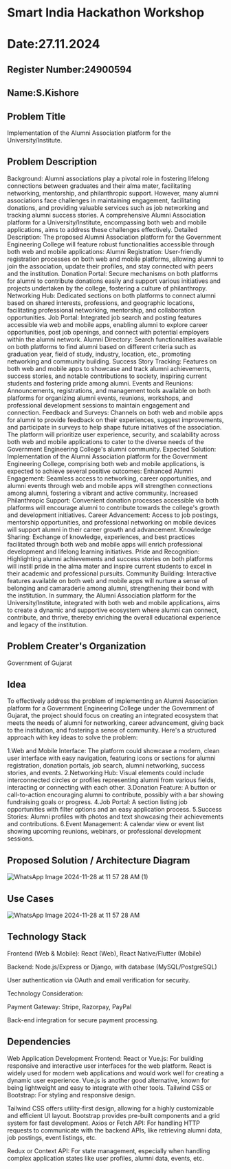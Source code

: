 # Smart India Hackathon Workshop
# Date:27.11.2024
## Register Number:24900594
## Name:S.Kishore
## Problem Title
Implementation of the Alumni Association platform for the University/Institute.
## Problem Description
Background: Alumni associations play a pivotal role in fostering lifelong connections between graduates and their alma mater, facilitating networking, mentorship, and philanthropic support. However, many alumni associations face challenges in maintaining engagement, facilitating donations, and providing valuable services such as job networking and tracking alumni success stories. A comprehensive Alumni Association platform for a University/Institute, encompassing both web and mobile applications, aims to address these challenges effectively. Detailed Description: The proposed Alumni Association platform for the Government Engineering College will feature robust functionalities accessible through both web and mobile applications: Alumni Registration: User-friendly registration processes on both web and mobile platforms, allowing alumni to join the association, update their profiles, and stay connected with peers and the institution. Donation Portal: Secure mechanisms on both platforms for alumni to contribute donations easily and support various initiatives and projects undertaken by the college, fostering a culture of philanthropy. Networking Hub: Dedicated sections on both platforms to connect alumni based on shared interests, professions, and geographic locations, facilitating professional networking, mentorship, and collaboration opportunities. Job Portal: Integrated job search and posting features accessible via web and mobile apps, enabling alumni to explore career opportunities, post job openings, and connect with potential employers within the alumni network. Alumni Directory: Search functionalities available on both platforms to find alumni based on different criteria such as graduation year, field of study, industry, location, etc., promoting networking and community building. Success Story Tracking: Features on both web and mobile apps to showcase and track alumni achievements, success stories, and notable contributions to society, inspiring current students and fostering pride among alumni. Events and Reunions: Announcements, registrations, and management tools available on both platforms for organizing alumni events, reunions, workshops, and professional development sessions to maintain engagement and connection. Feedback and Surveys: Channels on both web and mobile apps for alumni to provide feedback on their experiences, suggest improvements, and participate in surveys to help shape future initiatives of the association. The platform will prioritize user experience, security, and scalability across both web and mobile applications to cater to the diverse needs of the Government Engineering College's alumni community. Expected Solution: Implementation of the Alumni Association platform for the Government Engineering College, comprising both web and mobile applications, is expected to achieve several positive outcomes: Enhanced Alumni Engagement: Seamless access to networking, career opportunities, and alumni events through web and mobile apps will strengthen connections among alumni, fostering a vibrant and active community. Increased Philanthropic Support: Convenient donation processes accessible via both platforms will encourage alumni to contribute towards the college's growth and development initiatives. Career Advancement: Access to job postings, mentorship opportunities, and professional networking on mobile devices will support alumni in their career growth and advancement. Knowledge Sharing: Exchange of knowledge, experiences, and best practices facilitated through both web and mobile apps will enrich professional development and lifelong learning initiatives. Pride and Recognition: Highlighting alumni achievements and success stories on both platforms will instill pride in the alma mater and inspire current students to excel in their academic and professional pursuits. Community Building: Interactive features available on both web and mobile apps will nurture a sense of belonging and camaraderie among alumni, strengthening their bond with the institution. In summary, the Alumni Association platform for the University/Institute, integrated with both web and mobile applications, aims to create a dynamic and supportive ecosystem where alumni can connect, contribute, and thrive, thereby enriching the overall educational experience and legacy of the institution.
## Problem Creater's Organization
Government of Gujarat

## Idea
To effectively address the problem of implementing an Alumni Association platform for a Government Engineering College under the Government of Gujarat, the project should focus on creating an integrated ecosystem that meets the needs of alumni for networking, career advancement, giving back to the institution, and fostering a sense of community. Here's a structured approach with key ideas to solve the problem:

1.Web and Mobile Interface: The platform could showcase a modern, clean user interface with easy navigation, featuring icons or sections for alumni registration, donation portals, job search, alumni networking, success stories, and events.
2.Networking Hub: Visual elements could include interconnected circles or profiles representing alumni from various fields, interacting or connecting with each other.
3.Donation Feature: A button or call-to-action encouraging alumni to contribute, possibly with a bar showing fundraising goals or progress.
4.Job Portal: A section listing job opportunities with filter options and an easy application process.
5.Success Stories: Alumni profiles with photos and text showcasing their achievements and contributions.
6.Event Management: A calendar view or event list showing upcoming reunions, webinars, or professional development sessions.


## Proposed Solution / Architecture Diagram
![WhatsApp Image 2024-11-28 at 11 57 28 AM (1)](https://github.com/user-attachments/assets/11cd6aa2-a8c1-49d0-8815-8e130b6589d4)


## Use Cases
![WhatsApp Image 2024-11-28 at 11 57 28 AM](https://github.com/user-attachments/assets/6f1816f6-4c11-4c09-a96d-543885b0cd18)



## Technology Stack
Frontend (Web & Mobile): React (Web), React Native/Flutter (Mobile)

Backend: Node.js/Express or Django, with database (MySQL/PostgreSQL)

User authentication via OAuth and email verification for security.

Technology Consideration:

Payment Gateway: Stripe, Razorpay, PayPal

Back-end integration for secure payment processing.


## Dependencies

Web Application Development Frontend: React or Vue.js: For building responsive and interactive user interfaces for the web platform.
React is widely used for modern web applications and would work well for creating a dynamic user experience. Vue.js is another good alternative, known for being lightweight and easy to integrate with other tools. Tailwind CSS or Bootstrap: For styling and responsive design.

Tailwind CSS offers utility-first design, allowing for a highly customizable and efficient UI layout. Bootstrap provides pre-built components and a grid system for fast development. Axios or Fetch API: For handling HTTP requests to communicate with the backend APIs, like retrieving alumni data, job postings, event listings, etc.

Redux or Context API: For state management, especially when handling complex application states like user profiles, alumni data, events, etc.
